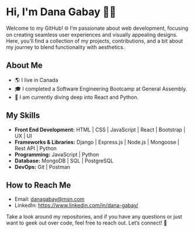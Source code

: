 # Hi, I'm Dana Gabay 👋🏻

Welcome to my GitHub! 🌐 I’m passionate about web development, focusing on creating seamless user experiences and visually appealing designs.
Here, you’ll find a collection of my projects, contributions, and a bit about my journey to blend functionality with aesthetics.

## About Me

- 🌎 I live in Canada 
- 🎓 I completed a Software Engineering Bootcamp at General Assembly.
- 🌱 I am currently diving deep into React and Python.

## My Skills

- **Front End Development:** HTML | CSS | JavaScript | React | Bootstrap | UX | UI
- **Frameworks & Libraries:** Django | Express.js | Node.js | Mongoose | Rest API | Python
- **Programming:** JavaScript | Python
- **Database:** MongoDB | SQL | PostgreSQL
- **DevOps:** Git | Postman

## How to Reach Me

- Email: danagabay@msn.com
- LinkedIn: https://www.linkedin.com/in/dana-gabay/



Take a look around my repositories, and if you have any questions or just want to geek out over code, feel free to reach out. Let’s connect! 🚀
